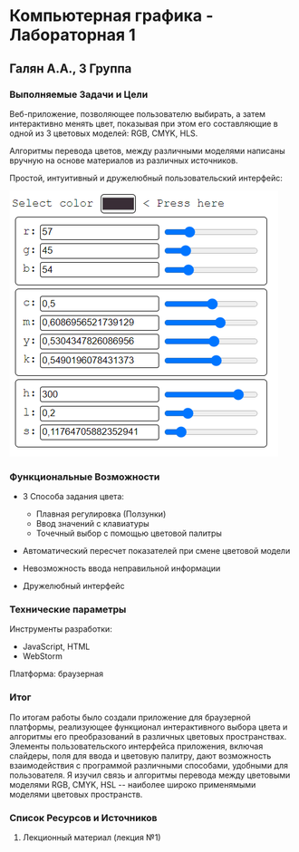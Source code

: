 # Компьютерная графика - Лабораторная 1

## Галян А.А., 3 Группа

### Выполняемые Задачи и Цели

Веб-приложение, позволяющее пользователю выбирать, а
затем интерактивно менять цвет, показывая при этом его составляющие в одной из
3 цветовых моделей: RGB, CMYK, HLS.

Алгоритмы перевода цветов, между различными моделями написаны вручную на основе
материалов из различных источников.

Простой, интуитивный и дружелюбный пользовательский интерфейс:

![Снимок Экрана](images/interface.png)

### Функциональные Возможности

- 3 Способа задания цвета:
    - Плавная регулировка (Ползунки)
    - Ввод значений с клавиатуры
    - Точечный выбор с помощью цветовой палитры

- Автоматический пересчет показателей при смене цветовой модели
- Невозможность ввода неправильной информации
- Дружелюбный интерфейс

### Технические параметры

Инструменты разработки:

- JavaScript, HTML
- WebStorm

Платформа: браузерная

### Итог

По итогам работы было создали приложение для браузерной платформы, реализующее функционал интерактивного выбора цвета и алгоритмы его преобразований
в различных цветовых пространствах. Элементы пользовательского интерфейса приложения, включая слайдеры, поля для ввода и цветовую палитру, дают возможность взаимодействия с программой различными способами, удобными для пользователя. Я изучил связь и алгоритмы перевода между цветовыми моделями
RGB, CMYK, HSL -- наиболее широко применямыми моделями цветовых пространств.

### Список Ресурсов и Источников

1. Лекционный материал (лекция №1)
